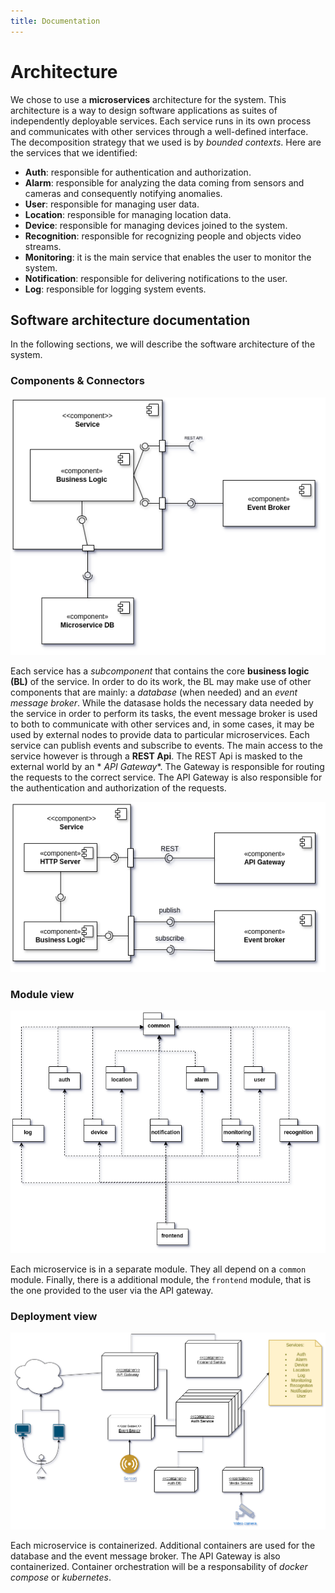 ```yaml
---
title: Documentation
---
```


# Architecture

We chose to use a **microservices** architecture for the system.
This architecture is a way to design software applications as suites of independently deployable services. Each service
runs in its own process and communicates with other services through a well-defined interface. The decomposition
strategy that we used is by *bounded contexts*. Here are the services that we identified:

- **Auth**: responsible for authentication and authorization.
- **Alarm**: responsible for analyzing the data coming from sensors and cameras and consequently notifying anomalies.
- **User**: responsible for managing user data.
- **Location**: responsible for managing location data.
- **Device**: responsible for managing devices joined to the system.
- **Recognition**: responsible for recognizing people and objects video streams.
- **Monitoring**: it is the main service that enables the user to monitor the system.
- **Notification**: responsible for delivering notifications to the user.
- **Log**: responsible for logging system events.

## Software architecture documentation

In the following sections, we will describe the software architecture of the system.

### Components & Connectors

![Components & Connectors](../img/revue_components_and_connectors.png)

Each service has a *subcomponent* that contains the core **business logic (BL)** of the service. In order to do its
work, the BL may make use of other components that are mainly: a *database* (when needed) and an *event message broker*.
While the datasase holds the necessary data needed by the service in order to perform its tasks, the event message
broker is used to both to communicate with other services and, in some cases, it may be used by external nodes to
provide data to particular microservices. Each service can publish events and subscribe to events.
The main access to the service however is through a **REST Api**. The REST Api is masked to the external world by an *
*API Gateway**. The Gateway is responsible for routing the requests to the correct service. The API Gateway is also
responsible for the authentication and authorization of the requests.

![Interaction components](../img/revue_interaction_cAc.png)

### Module view

![Module view](../img/revue_modules_view.png)

Each microservice is in a separate module. They all depend on a `common` module. Finally, there is a additional module,
the `frontend` module, that is the one provided to the user via the API gateway.

### Deployment view

![Deployment view](../img/revue_deployment.png)

Each microservice is containerized. Additional containers are used for the database and the event message broker. The
API Gateway is also containerized. Container orchestration will be a responsability of *docker compose* or *kubernetes*.
